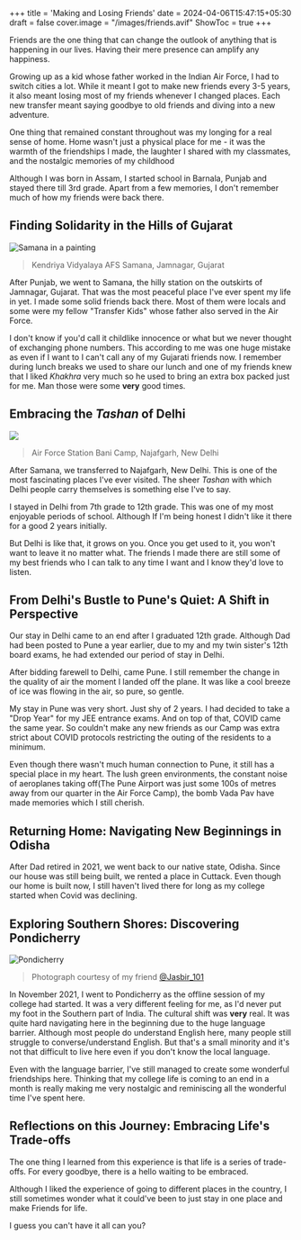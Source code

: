 +++
title = 'Making and Losing Friends'
date = 2024-04-06T15:47:15+05:30
draft = false
cover.image = "/images/friends.avif"
ShowToc = true
+++

Friends are the one thing that can change the outlook of anything that is happening in our lives. Having their mere presence can amplify any happiness. 

Growing up as a kid whose father worked in the Indian Air Force, I had to switch cities a lot. While it meant I got to make new friends every 3-5 years, it also meant losing most of my friends whenever I changed places. Each new transfer meant saying goodbye to old friends and diving into a new adventure.

One thing that remained constant throughout was my longing for a real sense of home. Home wasn't just a physical place for me - it was the warmth of the friendships I made, the laughter I shared with my classmates, and the nostalgic memories of my childhood

Although I was born in Assam, I started school in Barnala, Punjab and stayed there till 3rd grade. Apart from a few memories, I don't remember much of how my friends were back there. 

## Finding Solidarity in the Hills of Gujarat
![Samana in a painting](/images/samana.jpg)
> Kendriya Vidyalaya AFS Samana, Jamnagar, Gujarat

After Punjab, we went to Samana, the hilly station on the outskirts of Jamnagar, Gujarat. That was the most peaceful place I've ever spent my life in yet. I made some solid friends back there.
Most of them were locals and some were my fellow "Transfer Kids" whose father also served in the Air Force. 

I don't know if you'd call it childlike innocence or what but we never thought of exchanging phone numbers. 
This according to me was one huge mistake as even if I want to I can't call any of my Gujarati friends now. I remember during lunch breaks we used to share our lunch and one of my friends knew that I liked *Khakhra* very much so he used to bring an extra box packed just for me. Man those were some **very** good times.

## Embracing the *Tashan* of Delhi

![](/images/najafgarh.png)
> Air Force Station Bani Camp, Najafgarh, New Delhi

After Samana, we transferred to Najafgarh, New Delhi. This is one of the most fascinating places I've ever visited. The sheer *Tashan* with which Delhi people carry themselves is something else I've to say. 

I stayed in Delhi from 7th grade to 12th grade. This was one of my most enjoyable periods of school. Although If I'm being honest I didn't like it there for a good 2 years initially. 

But Delhi is like that, it grows on you. Once you get used to it, you won't want to leave it no matter what. The friends I made there are still some of my best friends who I can talk to any time I want and I know they'd love to listen.

## From Delhi's Bustle to Pune's Quiet: A Shift in Perspective

Our stay in Delhi came to an end after I graduated 12th grade. Although Dad had been posted to Pune a year earlier, due to my and my twin sister's 12th board exams, he had extended our period of stay in Delhi. 

After bidding farewell to Delhi, came Pune. I still remember the change in the quality of air the moment I landed off the plane. It was like a cool breeze of ice was flowing in the air, so pure, so gentle.

My stay in Pune was very short. Just shy of 2 years. I had decided to take a "Drop Year" for my JEE entrance exams. And on top of that, COVID came the same year. So couldn't make any new friends as our Camp was extra strict about COVID protocols restricting the outing of the residents to a minimum.

Even though there wasn't much human connection to Pune, it still has a special place in my heart. The lush green environments, the constant noise of aeroplanes taking off(The Pune Airport was just some 100s of metres away from our quarter in the Air Force Camp), the bomb Vada Pav have made memories which I still cherish.

## Returning Home: Navigating New Beginnings in Odisha

After Dad retired in 2021, we went back to our native state, Odisha. Since our house was still being built, we rented a place in Cuttack. Even though our home is built now, I still haven't lived there for long as my college started when Covid was declining.

## Exploring Southern Shores: Discovering Pondicherry 

![Pondicherry](/images/pondicherry.jpeg)
> Photograph courtesy of my friend [@Jasbir_101](https://www.instagram.com/jasbir_101/)

In November 2021, I went to Pondicherry as the offline session of my college had started. It was a very different feeling for me, as I'd never put my foot in the Southern part of India. The cultural shift was **very** real. It was quite hard navigating here in the beginning due to the huge language barrier. Although most people do understand English here, many people still struggle to converse/understand English. But that's a small minority and it's not that difficult to live here even if you don't know the local language.

Even with the language barrier, I've still managed to create some wonderful friendships here.
Thinking that my college life is coming to an end in a month is really making me very nostalgic and reminiscing all the wonderful time I've spent here.

## Reflections on this Journey: Embracing Life's Trade-offs

The one thing I learned from this experience is that life is a series of trade-offs. For every goodbye, there is a hello waiting to be embraced.

Although I liked the experience of going to different places in the country, I still sometimes wonder what it could've been to just stay in one place and make Friends for life.

I guess you can't have it all can you?
